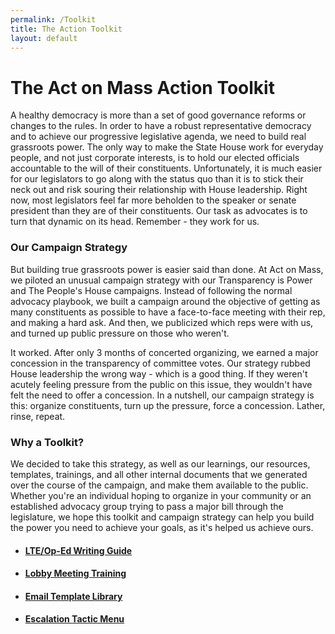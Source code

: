 ```yaml
---
permalink: /Toolkit
title: The Action Toolkit
layout: default
---
```

# The Act on Mass Action Toolkit

A healthy democracy is more than a set of good governance reforms or changes to the rules. In order to have a robust representative democracy and to achieve our progressive legislative agenda, we need to build real grassroots power. The only way to make the State House work for everyday people, and not just corporate interests, is to hold our elected officials accountable to the will of their constituents. Unfortunately, it is much easier for our legislators to go along with the status quo than it is to stick their neck out and risk souring their relationship with House leadership. Right now, most legislators feel far more beholden to the speaker or senate president than they are of their constituents. Our task as advocates is to turn that dynamic on its head. Remember - they work for us.

### Our Campaign Strategy

But building true grassroots power is easier said than done. At Act on Mass, we piloted an unusual campaign strategy with our Transparency is Power and The People's House campaigns. Instead of following the normal advocacy playbook, we built a campaign around the objective of getting as many constituents as possible to have a face-to-face meeting with their rep, and making a hard ask. And then, we publicized which reps were with us, and turned up public pressure on those who weren't. 

It worked. After only 3 months of concerted organizing, we earned a major concession in the transparency of committee votes. Our strategy rubbed House leadership the wrong way - which is a good thing. If they weren't acutely feeling pressure from the public on this issue, they wouldn't have felt the need to offer a concession. In a nutshell, our campaign strategy is this: organize constituents, turn up the pressure, force a concession. Lather, rinse, repeat.

### Why a Toolkit?

We decided to take this strategy, as well as our learnings, our resources, templates, trainings, and all other internal documents that we generated over the course of the campaign, and make them available to the public. Whether you're an individual hoping to organize in your community or an established advocacy group trying to pass a major bill through the legislature, we hope this toolkit and campaign strategy can help you build the power you need to achieve your goals, as it's helped us achieve ours.

* #### [LTE/Op-Ed Writing Guide](https://docs.google.com/document/d/1Zugwp8YVzqw0rLIwUJFbmhc-nUsHJ4-U2YZacqBmqNo/edit?usp=sharing)
* #### [Lobby Meeting Training](https://docs.google.com/presentation/d/1mUF1aiddnaobRIMCrLY-UbtVPDwJTaJk/edit?usp=sharing&ouid=113371579987126328185&rtpof=true&sd=true)
* #### [Email Template Library](https://docs.google.com/document/d/1mvEGmYvJVuWtOUiIUov9nRddK8GtkQ4tG_QOX_wDRZw/edit#)
* #### [Escalation Tactic Menu](https://docs.google.com/document/d/1XcmwRJDfSqZwstncRW0TY-3Pj1x5EqMBrUfbqfEaE-k/edit?usp=sharing)